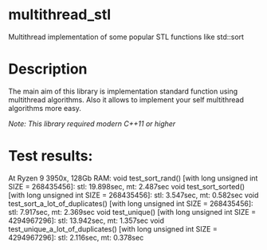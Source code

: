 # multithread_stl
Multithread implementation of some popular STL functions like std::sort

# Description
The main aim of this library is implementation standard function using
multithread algorithms. Also it allows to implement your self multithread
algorithms more easy.

_Note: This library required modern C++11 or higher_

# Test results:

At Ryzen 9 3950x, 128Gb RAM:
void test_sort_rand() [with long unsigned int SIZE = 268435456]: stl: 19.898sec, mt: 2.487sec
void test_sort_sorted() [with long unsigned int SIZE = 268435456]: stl: 3.547sec, mt: 0.582sec
void test_sort_a_lot_of_duplicates() [with long unsigned int SIZE = 268435456]: stl: 7.917sec, mt: 2.369sec
void test_unique() [with long unsigned int SIZE = 4294967296]: stl: 13.942sec, mt: 1.357sec
void test_unique_a_lot_of_duplicates() [with long unsigned int SIZE = 4294967296]: stl: 2.116sec, mt: 0.378sec
